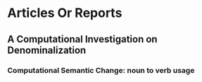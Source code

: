 # Articles Or Reports

## A Computational Investigation on Denominalization
### Computational Semantic Change: noun to verb usage
